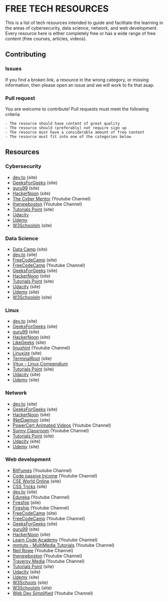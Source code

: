 # FREE TECH RESOURCES

This is a list of tech resources intended to guide and facilitate the learning in the areas of cybersecurity, data science, network, and web development. Every resource here is either completely free or has a wide range of free content (free courses, articles, videos).

## Contributing

### Issues

If you find a broken link, a resource in the wrong category, or missing information, then please open an issue and we will work to fix that asap.

### Pull request

You are welcome to contribute! Pull requests must meet the following criteria

    - The resource should have content of great quality
    - The resource should (preferably) not require sign up
    - The resource must have a considerable amount of free content
    - The resource must fit into one of the categories below

## Resources

### Cybersecurity

- [dev.to](https://dev.to/) (site)
- [GeeksForGeeks](https://www.geeksforgeeks.org/) (site)
- [guru99](https://www.guru99.com/) (site)
- [HackerNoon](https://hackernoon.com/) (site)
- [The Cyber Mentor](https://www.youtube.com/channel/UC0ArlFuFYMpEewyRBzdLHiw) (Youtube Channel)
- [thenewboston](https://www.youtube.com/user/thenewboston) (Youtube Channel)
- [Tutorials Point](https://www.tutorialspoint.com/index.htm) (site)
- [Udacity](https://www.udacity.com)
- [Udemy](https://www.udemy.com/)
- [W3SchoolsIn](https://www.w3schools.in/) (site)

### Data Science

- [Data Camp](https://www.datacamp.com/) (site)
- [dev.to](https://dev.to/) (site)
- [FreeCodeCamp](https://www.freecodecamp.org/) (site)
- [FreeCodeCamp](https://www.youtube.com/channel/UC8butISFwT-Wl7EV0hUK0BQ) (Youtube Channel)
- [GeeksForGeeks](https://www.geeksforgeeks.org/) (site)
- [HackerNoon](https://hackernoon.com/) (site)
- [Tutorials Point](https://www.tutorialspoint.com/index.htm) (site)
- [Udacity](https://www.udacity.com) (site)
- [Udemy](https://www.udemy.com/) (site)
- [W3SchoolsIn](https://www.w3schools.in/) (site)

### Linux

- [dev.to](https://dev.to/) (site)
- [GeeksForGeeks](https://www.geeksforgeeks.org/) (site)
- [guru99](https://www.guru99.com/) (site)
- [HackerNoon](https://hackernoon.com/) (site)
- [LikeGeeks](https://likegeeks.com/) (site)
- [linuxhint](https://www.youtube.com/channel/UCHErB0TULAlldbhPMfBJ1Xg) (Youtube Channel)
- [Linuxize](https://linuxize.com/) (site)
- [TerminalRoot](https://terminalroot.com.br/) (site)
- [Vitux - Linux Compendium](https://vitux.com)
- [Tutorials Point](https://www.tutorialspoint.com/index.htm) (site)
- [Udacity](https://www.udacity.com) (site)
- [Udemy](https://www.udemy.com/) (site)

### Network

- [dev.to](https://dev.to/) (site)
- [GeeksForGeeks](https://www.geeksforgeeks.org/) (site)
- [HackerNoon](https://hackernoon.com/) (site)
- [INetDaemon](https://www.inetdaemon.com/tutorials/index.shtml) (site)
- [PowerCert Animated Videos](https://www.youtube.com/channel/UCJQJ4GjTiq5lmn8czf8oo0Q) (Youtube Channel)
- [Sunny Classroom](https://www.youtube.com/user/sunnylearning) (Youtube Channel)
- [Tutorials Point](https://www.tutorialspoint.com/index.htm) (site)
- [Udacity](https://www.udacity.com) (site)
- [Udemy](https://www.udemy.com/) (site)

### Web development

- [BitFumes](https://www.youtube.com/channel/UC_hG9fglfmShkwex1KVydHA) (Youtube Channel)
- [Code passive Income](https://www.youtube.com/user/Bybacko) (Youtube Channel)
- [CSE World Online](https://www.cseworldonline.com/) (site)
- [CSS Tricks](https://css-tricks.com/) (site)
- [dev.to](https://dev.to/) (site)
- [Edureka](https://www.youtube.com/user/edurekaIN) (Youtube Channel)
- [Fireship](https://fireship.io/) (site)
- [Fireship](https://www.youtube.com/channel/UCsBjURrPoezykLs9EqgamOA) (Youtube Channel)
- [FreeCodeCamp](https://www.freecodecamp.org/) (site)
- [FreeCodeCamp](https://www.youtube.com/channel/UC8butISFwT-Wl7EV0hUK0BQ) (Youtube Channel)
- [GeeksForGeeks](https://www.geeksforgeeks.org/) (site)
- [guru99](https://www.guru99.com/) (site)
- [HackerNoon](https://hackernoon.com/) (site)
- [Learn Code Academy](https://www.youtube.com/user/learncodeacademy) (Youtube Channel)
- [mmtuts - MultiMedia Tutorials](https://www.youtube.com/user/TheCharmefis) (Youtube Channel)
- [Neil Rowe](https://www.youtube.com/user/CodersGuide) (Youtube Channel)
- [thenewboston](https://www.youtube.com/user/thenewboston) (Youtube Channel)
- [Traversy Media](https://www.youtube.com/user/TechGuyWeb) (Youtube Channel)
- [Tutorials Point](https://www.tutorialspoint.com/index.htm) (site)
- [Udacity](https://www.udacity.com) (site)
- [Udemy](https://www.udemy.com/) (site)
- [W3Schools](https://www.w3schools.com/) (site)
- [W3SchoolsIn](https://www.w3schools.in/) (site)
- [Web Dev Simplified](https://www.youtube.com/channel/UCFbNIlppjAuEX4znoulh0Cw) (Youtube Channel)
